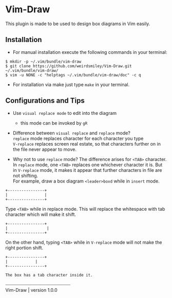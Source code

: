# Vim-Draw
This plugin is made to be used to design box diagrams in Vim easily.

## Installation
- For manual installation  execute the following commands in your terminal:
```shell
$ mkdir -p ~/.vim/bundle/vim-draw
$ git clone https://github.com/weirdsmiley/Vim-Draw.git ~/.vim/bundle/vim-draw/
$ vim -u NONE -c "helptags ~/.vim/bundle/vim-draw/doc" -c q
```
- For installation via make just type `make` in your terminal.

## Configurations and Tips
- Use `visual replace mode` to edit into the diagram  
    - this mode can be invoked by `gR`  

- Difference between `visual replace` and `replace` mode?  
  `replace` mode replaces character for each character you type  
  `V-replace` replaces screen real estate, so that characters further on in the file never appear to move.  

- Why not to use `replace` mode?
  The difference arises for `<TAB>` character. In `replace` mode, one `<TAB>` replaces one whichever character it is. But in `V-replace` mode, it makes it appear that further characters in file are not shifting.  
  For example, draw a box diagram `<leader>boxd` while in `insert` mode.  
```
+----------------+
|                |
+----------------+
```
  Type `<TAB>` while in replace mode. This will replace the whitespace with tab character which will make it shift.  
```
+----------------+
| 	              |
+----------------+
```
  On the other hand, typing `<TAB>` while in `V-replace` mode will not make the right portion shift.
```
+----------------+
| 	         |
+----------------+

The box has a tab character inside it.
```

┈┈┈┈┈┈┈┈┈┈┈┈┈┈┈┈┈┈┈┈┈┈┈┈  
Vim-Draw | version 1.0.0
